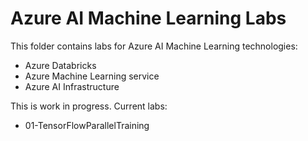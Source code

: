 # Azure AI Machine Learning Labs

This folder contains labs for Azure AI Machine Learning technologies:
- Azure Databricks
- Azure Machine Learning service
- Azure AI Infrastructure

This is work in progress. Current labs:

- 01-TensorFlowParallelTraining

